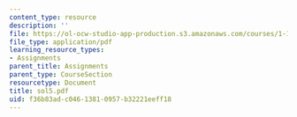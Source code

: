 ```yaml
---
content_type: resource
description: ''
file: https://ol-ocw-studio-app-production.s3.amazonaws.com/courses/1-124j-foundations-of-software-engineering-fall-2000/f36b83adc04613810957b32221eeff18_sol5.pdf
file_type: application/pdf
learning_resource_types:
- Assignments
parent_title: Assignments
parent_type: CourseSection
resourcetype: Document
title: sol5.pdf
uid: f36b83ad-c046-1381-0957-b32221eeff18
---
```

